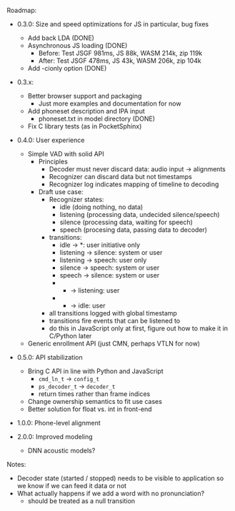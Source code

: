 Roadmap:

- 0.3.0: Size and speed optimizations for JS in particular, bug fixes
  - Add back LDA (DONE)
  - Asynchronous JS loading (DONE)
	- Before: Test JSGF 981ms, JS 88k, WASM 214k, zip 119k
	- After: Test JSGF 478ms, JS 43k, WASM 206k, zip 104k
  - Add -cionly option (DONE)
- 0.3.x:
  - Better browser support and packaging
	- Just more examples and documentation for now
  - Add phoneset description and IPA input
    - phoneset.txt in model directory (DONE)
  - Fix C library tests (as in PocketSphinx)
- 0.4.0: User experience
  - Simple VAD with solid API
	- Principles
	  - Decoder must never discard data: audio input -> alignments
	  - Recognizer can discard data but not timestamps
	  - Recognizer log indicates mapping of timeline to decoding
	- Draft use case:
	  - Recognizer states:
		- idle (doing nothing, no data)
		- listening (processing data, undecided silence/speech)
		- silence (processing data, waiting for speech)
		- speech (procesing data, passing data to decoder)
	  - transitions:
		- idle -> *: user initiative only
		- listening -> silence: system or user
		- listening -> speech: user only
		- silence -> speech: system or user
		- speech -> silence: system or user
		- * -> listening: user
		- * -> idle: user
	  - all transitions logged with global timestamp
	  - transitions fire events that can be listened to
	  - do this in JavaScript only at first, figure out how to make it
        in C/Python later
  - Generic enrollment API (just CMN, perhaps VTLN for now)

- 0.5.0: API stabilization
  - Bring C API in line with Python and JavaScript
	- `cmd_ln_t` -> `config_t`
	- `ps_decoder_t` -> `decoder_t`
	- return times rather than frame indices
  - Change ownership semantics to fit use cases
  - Better solution for float vs. int in front-end

- 1.0.0: Phone-level alignment

- 2.0.0: Improved modeling
  - DNN acoustic models?

Notes:

- Decoder state (started / stopped) needs to be visible to application
  so we know if we can feed it data or not
- What actually happens if we add a word with no pronunciation?
  - should be treated as a null transition
